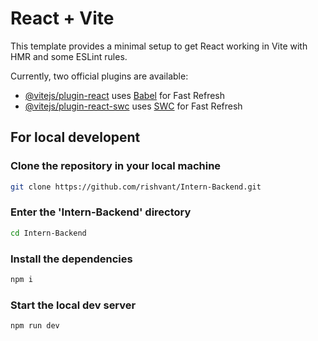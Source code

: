 # React + Vite

This template provides a minimal setup to get React working in Vite with HMR and some ESLint rules.

Currently, two official plugins are available:

- [@vitejs/plugin-react](https://github.com/vitejs/vite-plugin-react/blob/main/packages/plugin-react/README.md) uses [Babel](https://babeljs.io/) for Fast Refresh
- [@vitejs/plugin-react-swc](https://github.com/vitejs/vite-plugin-react-swc) uses [SWC](https://swc.rs/) for Fast Refresh

## For local developent

### Clone the repository in your local machine

```sh
git clone https://github.com/rishvant/Intern-Backend.git
```

### Enter the 'Intern-Backend' directory

```sh
cd Intern-Backend
```

### Install the dependencies

```sh
npm i
```

### Start the local dev server

```sh
npm run dev
```
